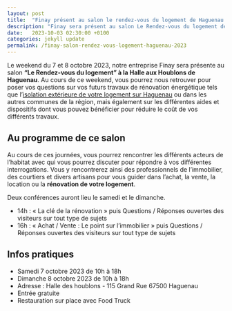 ```yaml
---
layout: post
title:  "Finay présent au salon le rendez-vous du logement de Haguenau 2023"
description: "Finay sera présent au salon Le Rendez-vous du logement de Haguenau 2023 concernant vos travaux de rénovation énergétique"
date:   2023-10-03 02:30:00 +0100
categories: jekyll update
permalink: /finay-salon-rendez-vous-logement-haguenau-2023
---
```

Le weekend du 7 et 8 octobre 2023, notre entreprise Finay sera présente au salon **“Le Rendez-vous du logement” à la Halle aux Houblons de Haguenau**.
Au cours de ce weekend, vous pourrez nous retrouver pour poser vos questions sur vos futurs travaux de rénovation énergétique tels que l’[isolation extérieure de votre logement sur Haguenau](/travaux-energetique-sur-haguenau) ou dans les autres communes de la région, mais également sur les différentes aides et dispositifs dont vous pouvez bénéficier pour réduire le coût de vos différents travaux.

## Au programme de ce salon 
Au cours de ces journées, vous pourrez rencontrer les différents acteurs de l’habitat avec qui vous pourrez discuter pour répondre à vos différentes interrogations. Vous y rencontrerez ainsi des professionnels de l’immobilier, des courtiers et divers artisans pour vous guider dans l’achat, la vente, la location ou la **rénovation de votre logement**.

Deux conférences auront lieu le samedi et le dimanche.
- 14h : « La clé de la rénovation » puis Questions / Réponses ouvertes des visiteurs sur tout type de sujets
- 16h : « Achat / Vente : Le point sur l’immobilier » puis Questions / Réponses ouvertes des visiteurs sur tout type de sujets

## Infos pratiques 
- Samedi 7 octobre 2023 de 10h à 18h
- Dimanche 8 octobre 2023 de 10h à 18h
- Adresse : Halle des houblons - 115 Grand Rue 67500 Haguenau
- Entrée gratuite
- Restauration sur place avec Food Truck
